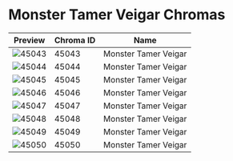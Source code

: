 # Monster Tamer Veigar Chromas



| Preview | Chroma ID | Name |
|---------|-----------|------|
| ![45043](https://raw.communitydragon.org/latest/plugins/rcp-be-lol-game-data/global/default/v1/champion-chroma-images/45/45043.png) | 45043 | Monster Tamer Veigar |
| ![45044](https://raw.communitydragon.org/latest/plugins/rcp-be-lol-game-data/global/default/v1/champion-chroma-images/45/45044.png) | 45044 | Monster Tamer Veigar |
| ![45045](https://raw.communitydragon.org/latest/plugins/rcp-be-lol-game-data/global/default/v1/champion-chroma-images/45/45045.png) | 45045 | Monster Tamer Veigar |
| ![45046](https://raw.communitydragon.org/latest/plugins/rcp-be-lol-game-data/global/default/v1/champion-chroma-images/45/45046.png) | 45046 | Monster Tamer Veigar |
| ![45047](https://raw.communitydragon.org/latest/plugins/rcp-be-lol-game-data/global/default/v1/champion-chroma-images/45/45047.png) | 45047 | Monster Tamer Veigar |
| ![45048](https://raw.communitydragon.org/latest/plugins/rcp-be-lol-game-data/global/default/v1/champion-chroma-images/45/45048.png) | 45048 | Monster Tamer Veigar |
| ![45049](https://raw.communitydragon.org/latest/plugins/rcp-be-lol-game-data/global/default/v1/champion-chroma-images/45/45049.png) | 45049 | Monster Tamer Veigar |
| ![45050](https://raw.communitydragon.org/latest/plugins/rcp-be-lol-game-data/global/default/v1/champion-chroma-images/45/45050.png) | 45050 | Monster Tamer Veigar |